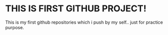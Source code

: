 # THIS IS FIRST GITHUB PROJECT!
This is my first github repositories which i push by my self.. 
just for practice purpose.